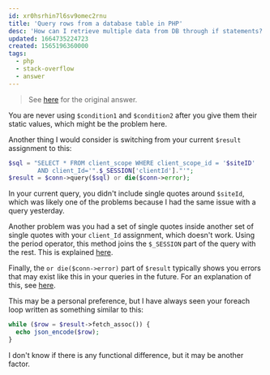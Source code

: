 ```yaml
---
id: xr0hsrhin7l6sv9omec2rnu
title: 'Query rows from a database table in PHP'
desc: 'How can I retrieve multiple data from DB through if statements?'
updated: 1664735224723
created: 1565196360000
tags:
  - php
  - stack-overflow
  - answer
---
```


> See [here](https://stackoverflow.com/a/57394863/6456163) for the original answer.

You are never using `$condition1` and `$condition2` after you give them their static values, which might be the problem here.

Another thing I would consider is switching from your current `$result` assignment to this:

```php
$sql = "SELECT * FROM client_scope WHERE client_scope_id = '$siteID'
        AND client_Id='".$_SESSION['clientId']."'";
$result = $conn->query($sql) or die($conn->error);
```

In your current query, you didn't include single quotes around `$siteId`, which was likely one of the problems because I had the same issue with a query yesterday.

Another problem was you had a set of single quotes inside another set of single quotes with your `client_Id` assignment, which doesn't work. Using the period operator, this method joins the `$_SESSION` part of the query with the rest. This is explained [here](https://stackoverflow.com/a/3383845/6456163).

Finally, the `or die($conn->error)` part of `$result` typically shows you errors that may exist like this in your queries in the future. For an explanation of this, see [here](https://stackoverflow.com/a/35669638).

This may be a personal preference, but I have always seen your foreach loop written as something similar to this:

```php
while ($row = $result->fetch_assoc()) {
  echo json_encode($row);
}
```

I don't know if there is any functional difference, but it may be another factor.
